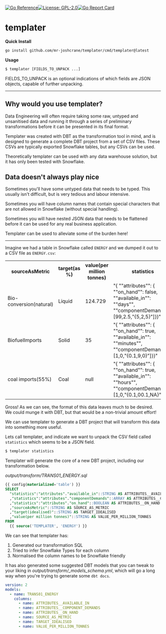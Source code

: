 [![Go Reference](https://pkg.go.dev/badge/github.com/mr-joshcrane/templater.svg)](https://pkg.go.dev/github.com/mr-joshcrane/templater)[![License: GPL-2.0](https://img.shields.io/badge/Licence-GPL-2)](https://opensource.org/licenses/GPL-2.0)[![Go Report Card](https://goreportcard.com/badge/github.com/mr-joshcrane/templater)](https://goreportcard.com/report/github.com/mr-joshcrane/templater)

# templater

**Quick Install**
```bash
go install github.com/mr-joshcrane/templater/cmd/templater@latest
```

**Usage**

```bash
$ templater [FIELDS_TO_UNPACK ...]
```

FIELDS_TO_UNPACK is an optional indications of which fields are JSON objects, capable of further unpacking.

---
## Why would you use templater?
Data Engineering will often require taking some raw, untyped and unsanitised data and running it through a series of preliminary transformations before it can be presented in its final format. 

Templater was created with DBT as the transformation tool in mind, and is designed to generate a complete DBT project from a set of CSV files. These CSVs are typically exported Snowflake tables, but any CSVs can be used.

Theoretically templater can be used with any data warehouse solution, but it has only been tested with Snowflake.

## Data doesn't always play nice
Sometimes you'll have some untyped data that needs to be typed. This usually isn't difficult, but is very tedious and labour intensive. 

Sometimes you will have column names that contain special characters that are not allowed in Snowflake (without special handling).

Sometimes you will have nested JSON data that needs to be flattened before it can be used for any real business application.

Templater can be used to alleviate some of the burden here!

---
Imagine we had a table in Snowflake called `ENERGY` and we dumped it out to a CSV file as `ENERGY.csv`:

<table>
  <tr>
    <th>sourceAsMetric</th><th>target(as %)</th><th>value(per million tonnes)</th><th>statistics</th>
  </tr>
  <tr>
    <td>Bio-conversion(natural)</td><td>Liquid</td><td>124.729</td><td>"{  ""attributes"": {    ""on_hand"": false,    ""available_in"": ""days"",    ""componentDemands"": [99,2.5,"{5,2,5}"]}}"</td>
  </tr>
  <tr>
    <td>BiofuelImports<td>Solid</td><td>35</td><td>"{  ""attributes"": {    ""on_hand"": true,    ""available_in"": ""minutes"",    ""componentDemands"": [1,0,"{0.1,9,0}"]}}"</td>
  </tr>
  <tr>
    <td>coal imports(55%)</td><td>Coal</td><td>null</td><td>"{  ""attributes"": {    ""on_hand"": true,    ""available_in"": ""hours"",    ""componentDemands"": [1,0,"{0.1,00.1,NA}"]}}"</td>
  </tr>
</table>


Gross! As we can see, the format of this data leaves  much to be desired. We could munge it with DBT, but that would be a non-trivial amount effort!



We can use templater to generate a DBT project that will transform this data into something more useful.

Lets call templater, and indicate we want to unpack the CSV field called `statistics` which seems to be a JSON field.

```bash
$ templater statistics
```
Templater will generate the core of a new DBT project, including our transformation below.

*output/transform/TRANS01_ENERGY.sql*
```sql output/transform/TRANS01_ENERGY.sql
{{ config(materialized='table') }}
SELECT
  "statistics":"attributes"."available_in"::STRING AS ATTRIBUTES__AVAILABLE_IN
  ,"statistics":"attributes"."componentDemands"::ARRAY AS ATTRIBUTES__COMPONENT_DEMANDS
  ,"statistics":"attributes"."on_hand"::BOOLEAN AS ATTRIBUTES__ON_HAND
  ,"sourceAsMetric"::STRING AS SOURCE_AS_METRIC
  ,"target(idealised)"::STRING AS TARGET_IDEALISED
  ,"value(per million tonnes)"::STRING AS VALUE_PER_MILLION_TONNES
FROM
  {{ source('TEMPLATER', 'ENERGY') }}
```

We can see that templater has:

1. Generated our transformation SQL
2. Tried to infer Snowflake Types for each column
3. Normalised the column names to be Snowflake friendly

It has also generated some suggested DBT models that you can tweak to your liking in *output/transform/_models_schema.yml*, which will go a long way when you're trying to generate some `dbt docs`.

```yaml
version: 2
models:
  - name: TRANS01_ENERGY
    columns:
      - name: ATTRIBUTES__AVAILABLE_IN
      - name: ATTRIBUTES__COMPONENT_DEMANDS
      - name: ATTRIBUTES__ON_HAND
      - name: SOURCE_AS_METRIC
      - name: TARGET_IDEALISED
      - name: VALUE_PER_MILLION_TONNES

```
